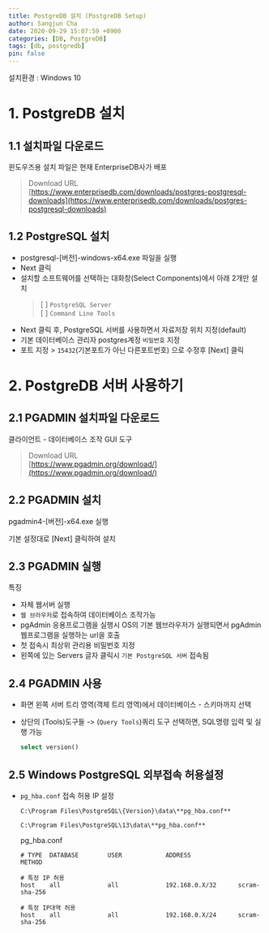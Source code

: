 ```yaml
---
title: PostgreDB 설치 (PostgreDB Setup)
author: Sangjun Cha
date: 2020-09-29 15:07:59 +0900
categories: [DB, PostgreDB]
tags: [db, postgredb]
pin: false
---
```




설치환경 : Windows 10

# 1. PostgreDB 설치

## 1.1 설치파일 다운로드

윈도우즈용 설치 파일은 현재 EnterpriseDB사가 배포

> Download URL  
> [https://www.enterprisedb.com/downloads/postgres-postgresql-downloads](https://www.enterprisedb.com/downloads/postgres-postgresql-downloads)  

## 1.2 PostgreSQL 설치

- postgresql-[버전]-windows-x64.exe 파일을 실행
- Next 클릭
- 설치할 소프트웨어를 선택하는 대화창(Select Components)에서 아래 2개만 설치
    > [ ]  `PostgreSQL Server`  
    > [ ]  `Command Line Tools ` 
- Next 클릭 후, PostgreSQL 서버를 사용하면서 자료저장 위치 지정(default)
- 기본 데이터베이스 관리자 postgres계정 `비밀번호` 지정
- 포트 지정 > `15432`(기본포트가 아닌 다른포트번호) 으로 수정후 [Next] 클릭



# 2. PostgreDB 서버 사용하기

## 2.1 PGADMIN 설치파일 다운로드

클라이언트 - 데이터베이스 조작 GUI 도구

> Download URL  
> [https://www.pgadmin.org/download/](https://www.pgadmin.org/download/)

## 2.2 PGADMIN 설치

pgadmin4-[버전]-x64.exe 실행

기본 설정대로 [Next] 클릭하여 설치

## 2.3 PGADMIN 실행

특징  
- 자체 웹서버 실행  
- `웹 브라우저`로 접속하여 데이터베이스 조작가능
- pgAdmin 응용프로그램을 실행시 OS의 기본 웹브라우저가 실행되면서 pgAdmin 웹프로그램을 실행하는 url을 호출
- 첫 접속시 최상위 관리용 비밀번호 지정
- 왼쪽에 있는 Servers 글자 클릭시 `기본 PostgreSQL 서버` 접속됨

## 2.4 PGADMIN 사용

- 화면 왼쪽 서버 트리 영역(객체 트리 영역)에서 데이터베이스 - 스키마까지 선택
- 상단의 (Tools)도구들 -> (`Query Tools`)쿼리 도구 선택하면, SQL명령 입력 및 실행 가능

    ```sql
    select version()
    ```

## 2.5 Windows PostgreSQL 외부접속 허용설정

- `pg_hba.conf` 접속 허용 IP 설정

    ```
    C:\Program Files\PostgreSQL\{Version}\data\**pg_hba.conf**
    ```
    ```
    C:\Program Files\PostgreSQL\13\data\**pg_hba.conf**
    ```

    pg_hba.conf

    ```
    # TYPE  DATABASE        USER            ADDRESS                 METHOD

    # 특정 IP 허용
    host 	all				all				192.168.0.X/32		scram-sha-256

    # 특정 IP대역 허용
    host 	all				all				192.168.0.X/24		scram-sha-256
    ```
